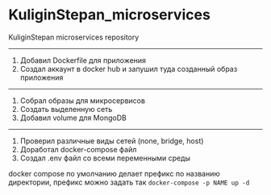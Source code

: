 # KuliginStepan_microservices
KuliginStepan microservices repository

---
1. Добавил Dockerfile для приложения
2. Создал аккаунт в docker hub и запушил туда созданный образ приложения
---
1. Собрал образы для микросервисов
2. Создать выделенную сеть
3. Добавил volume для MongoDB
---
1. Проверил различные виды сетей (none, bridge, host)
2. Доработал docker-compose файл
3. Создал .env файл со всеми переменными среды

docker compose по умолчанию делает префикс по названию директории, префикс можно задать так `docker-compose -p NAME up -d`
